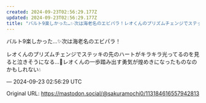 ```yaml
---
created: 2024-09-23T02:56:29.177Z
updated: 2024-09-23T02:56:29.177Z
title: "バルト9楽しかった…✨️次は海老名のエビパラ！レオくんのプリズムチェンジでステッ[...]"
---
```


<p>バルト9楽しかった…✨️次は海老名のエビパラ！</p><p>レオくんのプリズムチェンジでステッキの先のハートがキラキラ光ってるのを見ると泣きそうになる…💛レオくんの一歩踏み出す勇気が煌めきになったものなのかもしれない💧</p>

&mdash; 2024-09-23 02:56:29 UTC

Original URL: https://mastodon.social/@sakuramochi0/113184616557942813
